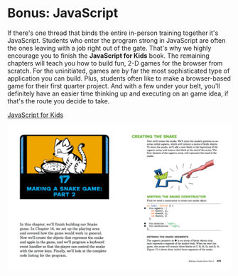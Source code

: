 # Bonus: JavaScript

If there's one thread that binds the entire in-person training together it's JavaScript. Students who enter the program strong in JavaScript are often the ones leaving with a job right out of the gate. That's why we highly encourage you to finish the **JavaScript for Kids** book. The remaining chapters will teach you how to build fun, 2-D games for the browser from scratch. For the uninitiated, games are by far the most sophisticated type of application you can build. Plus, students often like to make a browser-based game for their first quarter project. And with a few under your belt, you'll definitely have an easier time thinking up and executing on an game idea, if that's the route you decide to take.

[JavaScript for Kids][javascript-kids]

[![](images/javascript_snake.png)][javascript-kids]

[javascript-kids]: https://www.nostarch.com/jsforkids
